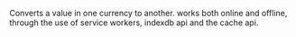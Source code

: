 Converts a value in one currency to another. works both online and offline, through
the use of service workers, indexdb api and the cache api.
